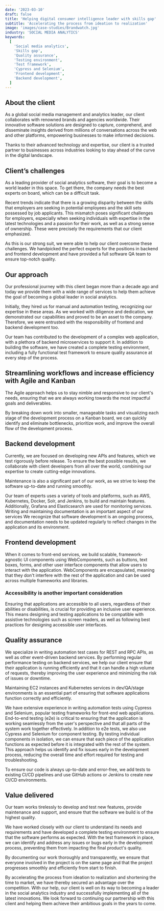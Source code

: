 ```yaml
---
date: '2023-03-10'
draft: false
title: 'Helping digital consumer intelligence leader with skills gap'
subtitle: 'Accelerating the process from ideation to realization'
image: 'images/case-studies/Brandwatch.jpg'
industry: 'SOCIAL MEDIA ANALYTICS'
keywords:
  [
    'Social media analytics',
    'Skills gap',
    'Quality assurance',
    'Testing environment',
    'Test framework',
    'Cypress and Selenium',
    'Frontend development',
    'Backend development',
  ]
---
```


## About the client

As a global social media management and analytics leader, our client collaborates with renowned brands and agencies worldwide. Their innovative software solutions are designed to capture, comprehend, and disseminate insights derived from millions of conversations across the web and other platforms, empowering businesses to make informed decisions.

Thanks to their advanced technology and expertise, our client is a trusted partner to businesses across industries looking to stay ahead of the curve in the digital landscape.

## Client’s challenges

As a leading provider of social analytics software, their goal is to become a world leader in this space. To get there, the company needs the best experts on board, which can be a difficult task.

Recent trends indicate that there is a growing disparity between the skills that employers are seeking in potential employees and the skill sets possessed by job applicants. This mismatch poses significant challenges for employers, especially when seeking individuals with expertise in the latest technologies and a passion for their work, as well as a strong sense of ownership. These were precisely the requirements that our client emphasized.

As this is our strong suit, we were able to help our client overcome these challenges. We handpicked the perfect experts for the positions in backend and frontend development and have provided a full software QA team to ensure top-notch quality.

## Our approach

Our professional journey with this client began more than a decade ago and today we provide them with a wide range of services to help them achieve the goal of becoming a global leader in social analytics.

Initially, they hired us for manual and automation testing, recognizing our expertise in these areas. As we worked with diligence and dedication, we demonstrated our capabilities and proved to be an asset to the company. Therefore, we were entrusted with the responsibility of frontend and backend development too.

Our team has contributed to the development of a complex web application, with a plethora of backend microservices to support it. In addition to building the software, we have created a complete testing environment, including a fully functional test framework to ensure quality assurance at every step of the process.

## Streamlining workflows and increase efficiency with Agile and Kanban

The Agile approach helps us to stay nimble and responsive to our client's needs, ensuring that we are always working towards the most impactful goals and deliverables.

By breaking down work into smaller, manageable tasks and visualizing each stage of the development process on a Kanban board, we can quickly identify and eliminate bottlenecks, prioritize work, and improve the overall flow of the development process.

## Backend development

Currently, we are focused on developing new APIs and features, which we test rigorously before release. To ensure the best possible results, we collaborate with client developers from all over the world, combining our expertise to create cutting-edge innovations.

Maintenance is also a significant part of our work, as we strive to keep the software up-to-date and running smoothly.

Our team of experts uses a variety of tools and platforms, such as AWS, Kubernetes, Docker, Solr, and Jenkins, to build and maintain features. Additionally, Grafana and Elasticsearch are used for monitoring services.
Writing and maintaining documentation is an important aspect of our services
We recognize that software development is an ongoing process, and documentation needs to be updated regularly to reflect changes in the application and its environment.

## Frontend development

When it comes to front-end services, we build scalable, framework-agnostic UI components using WebComponents, such as buttons, text boxes, forms, and other user interface components that allow users to interact with the application. WebComponents are encapsulated, meaning that they don't interfere with the rest of the application and can be used across multiple frameworks and libraries.

### Accessibility is another important consideration

Ensuring that applications are accessible to all users, regardless of their abilities or disabilities, is crucial for providing an inclusive user experience. This means designing and testing applications to be compatible with assistive technologies such as screen readers, as well as following best practices for designing accessible user interfaces.

## Quality assurance

We specialize in writing automation test cases for REST and RPC APIs, as well as other event-driven backend services. By performing regular performance testing on backend services, we help our client ensure that their application is running efficiently and that it can handle a high volume of requests, thereby improving the user experience and minimizing the risk of issues or downtime.

Maintaining EC2 instances and Kubernetes services in dev/QA/stage environments is an essential part of ensuring that software applications function correctly and efficiently.

We have extensive experience in writing automation tests using Cypress and Selenium, popular testing frameworks for front-end web applications. End-to-end testing (e2e) is critical to ensuring that the application is working seamlessly from the user's perspective and that all parts of the system work together effectively. In addition to e2e tests, we also use Cypress and Selenium for component testing. By testing individual components in isolation, we can ensure that each piece of the application functions as expected before it is integrated with the rest of the system. This approach helps us identify and fix issues early in the development process, reducing the overall time and effort required for testing and troubleshooting.

To ensure our code is always up-to-date and error-free, we add tests to existing CI/CD pipelines and use GitHub actions or Jenkins to create new CI/CD environments.

## Value delivered

Our team works tirelessly to develop and test new features, provide maintenance and support, and ensure that the software we build is of the highest quality.

We have worked closely with our client to understand its needs and requirements and have developed a complete testing environment to ensure that the software performs as expected. With the test framework in place, we can identify and address any issues or bugs early in the development process, preventing them from impacting the final product's quality.

By documenting our work thoroughly and transparently, we ensure that everyone involved in the project is on the same page and that the project progresses smoothly and efficiently from start to finish.

By accelerating the process from ideation to realization and shortening the time to market, we have thereby secured an advantage over the competition. With our help, our client is well on its way to becoming a leader in the social analytics industry and successfully implementing all of the latest innovations.
We look forward to continuing our partnership with this client and helping them achieve their ambitious goals in the years to come.
